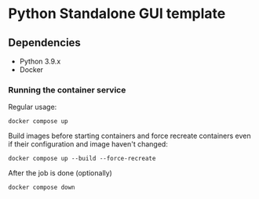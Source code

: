 # Python Standalone GUI template

## Dependencies

- Python 3.9.x
- Docker


### Running the container service

Regular usage:
```
docker compose up
```

Build images before starting containers and force recreate containers even if their configuration and image haven't changed:
```
docker compose up --build --force-recreate
```

After the job is done (optionally)
```
docker compose down
```